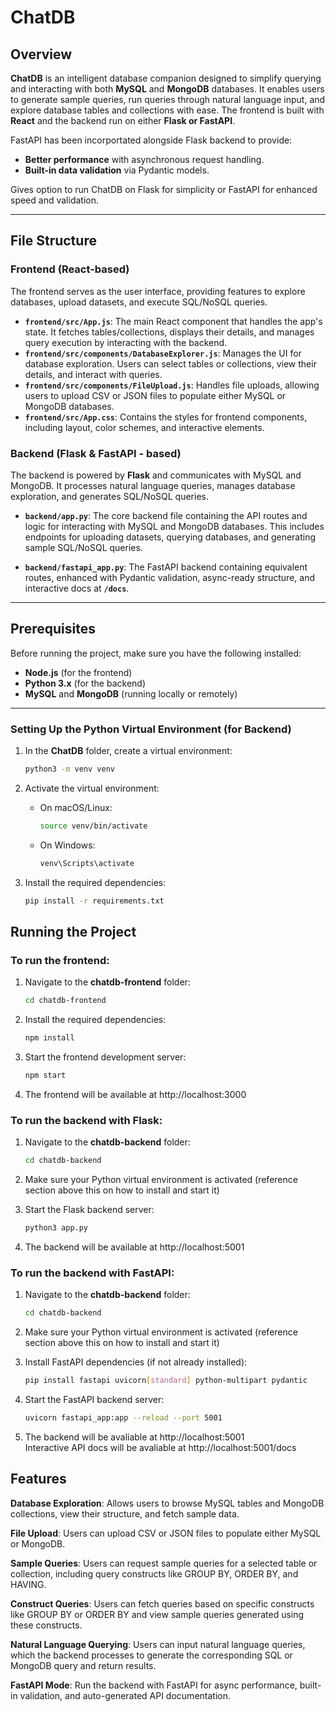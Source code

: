 # ChatDB

## Overview

**ChatDB** is an intelligent database companion designed to simplify querying and interacting with both **MySQL** and **MongoDB** databases. It enables users to generate sample queries, run queries through natural language input, and explore database tables and collections with ease. The frontend is built with **React** and the backend run on either **Flask or FastAPI**.

FastAPI has been incorportated alongside Flask backend to provide:

- **Better performance** with asynchronous request handling.
- **Built-in data validation** via Pydantic models.

Gives option to run ChatDB on Flask for simplicity or FastAPI for enhanced speed and validation. 


---

## File Structure

### **Frontend** (React-based)

The frontend serves as the user interface, providing features to explore databases, upload datasets, and execute SQL/NoSQL queries.

- **`frontend/src/App.js`**: The main React component that handles the app's state. It fetches tables/collections, displays their details, and manages query execution by interacting with the backend.
- **`frontend/src/components/DatabaseExplorer.js`**: Manages the UI for database exploration. Users can select tables or collections, view their details, and interact with queries.
- **`frontend/src/components/FileUpload.js`**: Handles file uploads, allowing users to upload CSV or JSON files to populate either MySQL or MongoDB databases.
- **`frontend/src/App.css`**: Contains the styles for frontend components, including layout, color schemes, and interactive elements.

### **Backend** (Flask & FastAPI - based)

The backend is powered by **Flask** and communicates with MySQL and MongoDB. It processes natural language queries, manages database exploration, and generates SQL/NoSQL queries.

- **`backend/app.py`**: The core backend file containing the API routes and logic for interacting with MySQL and MongoDB databases. This includes endpoints for uploading datasets, querying databases, and generating sample SQL/NoSQL queries.

- **`backend/fastapi_app.py`**: The FastAPI backend containing equivalent routes, enhanced with Pydantic validation, async-ready structure, and interactive docs at **`/docs`**.



---

## Prerequisites

Before running the project, make sure you have the following installed:

- **Node.js** (for the frontend)
- **Python 3.x** (for the backend)
- **MySQL** and **MongoDB** (running locally or remotely)

---


### Setting Up the Python Virtual Environment (for Backend)

1. In the **ChatDB** folder, create a virtual environment:
   ```bash
   python3 -m venv venv

2. Activate the virtual environment:

   - On macOS/Linux:
     ```bash
     source venv/bin/activate
     ```

   - On Windows:
     ```bash
     venv\Scripts\activate
     ```

    
3. Install the required dependencies:
    ```bash
    pip install -r requirements.txt


## Running the Project

### To run the frontend:

1. Navigate to the **chatdb-frontend** folder:
   ```bash
   cd chatdb-frontend

2. Install the required dependencies:
    ```bash
   npm install

3. Start the frontend development server:
    ```bash
   npm start

4. The frontend will be available at http://localhost:3000

### To run the backend with Flask:

1. Navigate to the **chatdb-backend** folder:
   ```bash
   cd chatdb-backend

2. Make sure your Python virtual environment is activated (reference section above this on how to install and start it)

3. Start the Flask backend server:
    ```bash
   python3 app.py

4. The backend will be available at http://localhost:5001

### To run the backend with FastAPI:

1. Navigate to the **chatdb-backend** folder:
   ```bash
   cd chatdb-backend

2. Make sure your Python virtual environment is activated (reference section above this on how to install and start it)

3. Install FastAPI dependencies (if not already installed):
    ```bash
   pip install fastapi uvicorn[standard] python-multipart pydantic

4. Start the FastAPI backend server: 
   ```bash
   uvicorn fastapi_app:app --reload --port 5001

5. The backend will be avaliable at http://localhost:5001 <br>
   Interactive API docs will be avaliable at http://localhost:5001/docs



## Features
**Database Exploration**: Allows users to browse MySQL tables and MongoDB collections, view their structure, and fetch sample data.  

**File Upload**: Users can upload CSV or JSON files to populate either MySQL or MongoDB.  

**Sample Queries**: Users can request sample queries for a selected table or collection, including query constructs like GROUP BY, ORDER BY, and HAVING. 

**Construct Queries**: Users can fetch queries based on specific constructs like GROUP BY or ORDER BY and view sample queries generated using these constructs. 

**Natural Language Querying**: Users can input natural language queries, which the backend processes to generate the corresponding SQL or MongoDB query and return results.

**FastAPI Mode**: Run the backend with FastAPI for async performance, built-in validation, and auto-generated API documentation.

